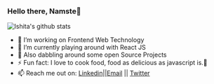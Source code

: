 ### Hello there, Namste🙏

![Ishita's github stats](https://github-readme-stats.vercel.app/api?username=ishitajaiswal4m&hide=issues)
- 🔭 I’m working on Frontend Web Technology 
- 🚀 I’m currently playing around with React JS
- 🌱 Also dabbling around some open Source Projects
- ⚡ Fun fact: I love to cook food, food as delicious as javascript is.🤤
- 📫 Reach me out on: [Linkedin](https://www.linkedin.com/in/ishita4m/)||[Email](mailto:ishitajaiswal4m@gmail.com) || [Twitter](https://twitter.com/ishitajaiswal4m)  